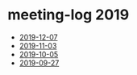 # meeting-log 2019

- [2019-12-07](2019-12-07.md)
- [2019-11-03](2019-11-03.md)
- [2019-10-05](2019-10-05.md)
- [2019-09-27](2019-09-27.md)
